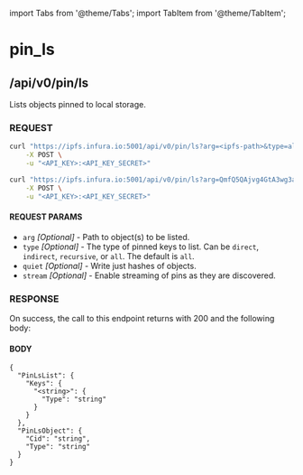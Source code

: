 import Tabs from '@theme/Tabs';
import TabItem from '@theme/TabItem';

# pin_ls

## /api/v0/pin/ls

Lists objects pinned to local storage.

### REQUEST

<Tabs>
  <TabItem value="Syntax" label="Syntax" default>

```bash
curl "https://ipfs.infura.io:5001/api/v0/pin/ls?arg=<ipfs-path>&type=all&quiet=<value>&stream=<value>" \
    -X POST \
    -u "<API_KEY>:<API_KEY_SECRET>"
```

  </TabItem>
  <TabItem value="Example" label="Example" >

```bash
curl "https://ipfs.infura.io:5001/api/v0/pin/ls?arg=QmfQ5QAjvg4GtA3wg3adpnDJug8ktA1BxurVqBD8rtgVjM" \
    -X POST \
    -u "<API_KEY>:<API_KEY_SECRET>"
```

  </TabItem>
</Tabs>

#### REQUEST PARAMS

- `arg` _[Optional]_ - Path to object(s) to be listed.
- `type` _[Optional]_ - The type of pinned keys to list. Can be `direct`, `indirect`, `recursive`, or `all`. The default is `all`.
- `quiet` _[Optional]_ - Write just hashes of objects.
- `stream` _[Optional]_ - Enable streaming of pins as they are discovered.

### RESPONSE

On success, the call to this endpoint returns with 200 and the following body:

#### BODY

```
{
  "PinLsList": {
    "Keys": {
      "<string>": {
        "Type": "string"
      }
    }
  },
  "PinLsObject": {
    "Cid": "string",
    "Type": "string"
  }
}
```

